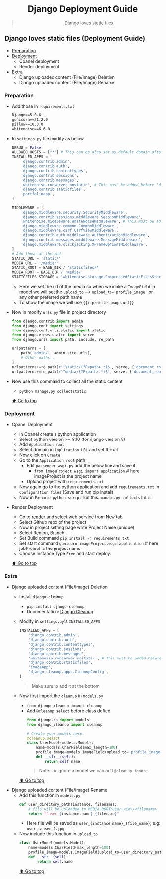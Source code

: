 <div align="center">
<h1>Django Deployment Guide</h1>

> Django loves static files

</div>

## Django loves static files (Deployment Guide)
- [Preparation](#preparation)
- [Deployment](#deployment)
    - Cpanel deployment
    - Render deployment
- [Extra](#extra)
    - Django uploaded content (File/Image) Deletion
    - Django uploaded content (File/Image) Rename

### Preparation
- Add those in `requirements.txt`
    ```txt
    Django==5.0.6
    gunicorn==21.2.0
    pillow==10.3.0
    whitenoise==6.6.0
    ```
- In `settings.py` file modify as below
    ```python
    DEBUG = False
    ALLOWED_HOSTS = ["*"] # This can be also set as default domain after deployment
    INSTALLED_APPS = [
        'django.contrib.admin',
        'django.contrib.auth',
        'django.contrib.contenttypes',
        'django.contrib.sessions',
        'django.contrib.messages',
        'whitenoise.runserver_nostatic', # This must be added before 'django.contrib.staticfiles'
        'django.contrib.staticfiles',
        'portfolioapp',
    ]

    MIDDLEWARE = [
        'django.middleware.security.SecurityMiddleware',
        'django.contrib.sessions.middleware.SessionMiddleware',
        'whitenoise.middleware.WhiteNoiseMiddleware', # This must be added here after SecurityMiddleware & SessionMiddleware
        'django.middleware.common.CommonMiddleware',
        'django.middleware.csrf.CsrfViewMiddleware',
        'django.contrib.auth.middleware.AuthenticationMiddleware',
        'django.contrib.messages.middleware.MessageMiddleware',
        'django.middleware.clickjacking.XFrameOptionsMiddleware',
    ]
    # Add those at the end
    STATIC_URL = 'static/'
    MEDIA_URL = '/media/'
    STATIC_ROOT = BASE_DIR / 'staticfiles/'
    MEDIA_ROOT = BASE_DIR / 'media/'
    STATICFILES_STORAGE = 'whitenoise.storage.CompressedStaticFilesStorage'
    ```
    - Here we set the url of the media so when we make a `ImageField` in model we will set the `upload_to` --> `upload_to='profile_image'` or any other preferred path name
    - To show the image we will use `{{i.profile_image.url}}`
- Now in modify `urls.py` file in project directory
    ```python
    from django.contrib import admin
    from django.conf import settings
    from django.conf.urls.static import static
    from django.views.static import serve
    from django.urls import path, include, re_path

    urlpatterns = [
        path('admin/', admin.site.urls),
        # Other paths...
    ]
    urlpatterns+=re_path(r'^static/(?P<path>.*)$', serve, {'document_root': settings.STATIC_ROOT}),
    urlpatterns+=re_path(r'^media/(?P<path>.*)$', serve, {'document_root': settings.MEDIA_ROOT}),
    ```
- Now use this command to collect all the static content
    - `python manage.py collectstatic`

    [⬆️ Go to top](#django-loves-static-files-deployment-guide)
### Deployment
- Cpanel Deployment
    - In Cpanel create a python application
    - Select python version >= 3.10 (for django version 5)
    - Add `Application root`
    - Select domain in `Application URL` and set the url
    - Now click on `Create`
    - Go to the `Application root` path
        - Edit `passenger_wsgi.py` add the below line and save it
            - `from imageProject.wsgi import application` # here imageProject is the project name
        - Upload project with `requirements.txt`
    - Now again go to the python application and add `requirements.txt` in `Configuration files` (Save and run pip install)
    - Now in `Execute python script` run this: `manage.py collectstatic`
- Render Deployment
    - Go to [render](https://render.com/) and select web service from New tab
    - Select Github repo of the project
    - Now in project setting page write Project Name (unique)
    - Select Region, Branch
    - Set Build command `pip install -r requirements.txt`
    - Set start command `gunicorn imageProject.wsgi:application` # here jobProject is the project name
    - Choose Instance Type `Free` and start deploy.

    [⬆️ Go to top](#django-loves-static-files-deployment-guide)

### Extra
- Django uploaded content (File/Image) Deletion
    - Install `django-cleanup`
        - `pip install django-cleanup`
        - Documentation: [Django Cleanup](https://github.com/un1t/django-cleanup)  
    - Modify in `settings.py`'s `INSTALLED_APPS`
        ```python
        INSTALLED_APPS = [
            'django.contrib.admin',
            'django.contrib.auth',
            'django.contrib.contenttypes',
            'django.contrib.sessions',
            'django.contrib.messages',
            'whitenoise.runserver_nostatic', # This must be added before 'django.contrib.staticfiles'
            'django.contrib.staticfiles',
            'imageApp',
            'django_cleanup.apps.CleanupConfig',
        ]
        ```
        > Make sure to add it at the bottom
    - Now first import the `cleanup` in `models.py`
        - `from django_cleanup import cleanup`
        - Add `@cleanup.select` before class defied
            ```python
            from django.db import models
            from django_cleanup import cleanup

            # Create your models here.
            @cleanup.select
            class UserModel(models.Model):
                name=models.CharField(max_length=100)
                profile_image=models.ImageField(upload_to='profile_image')
                def __str__(self):
                    return self.name
            ```
            > Note: To ignore a model we can add `@cleanup_ignore`

        [⬆️ Go to top](#django-loves-static-files-deployment-guide)
- Django uploaded content (File/Image) Rename
    - Add this function in `models.py`
        ```python
        def user_directory_path(instance, filename):
            # file will be uploaded to MEDIA_ROOT/user_<id>/<filename>
            return f"user_{instance.name}_{filename}"
        ```
        - Here file will be saved as `user_{instance.name}_{file_name}`; e.g: `user_tansen_1.jpg`
    - Now include this function in `upload_to`
        ```python
        class UserModel(models.Model):
            name=models.CharField(max_length=100)
            profile_image=models.ImageField(upload_to=user_directory_path)
            def __str__(self):
                return self.name
        ```
        [⬆️ Go to top](#django-loves-static-files-deployment-guide)
